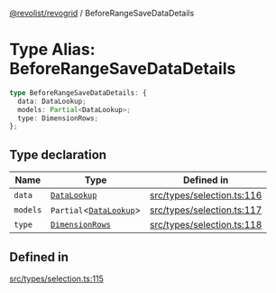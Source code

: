[@revolist/revogrid](README.md) / BeforeRangeSaveDataDetails

# Type Alias: BeforeRangeSaveDataDetails

```ts
type BeforeRangeSaveDataDetails: {
  data: DataLookup;
  models: Partial<DataLookup>;
  type: DimensionRows;
};
```

## Type declaration

| Name | Type | Defined in |
| ------ | ------ | ------ |
| `data` | [`DataLookup`](TypeAlias.DataLookup.md) | [src/types/selection.ts:116](https://github.com/revolist/revogrid/blob/25ca3c23eae2ed21be1e6ef1fe2d086a3aef0cb1/src/types/selection.ts#L116) |
| `models` | `Partial`\<[`DataLookup`](TypeAlias.DataLookup.md)\> | [src/types/selection.ts:117](https://github.com/revolist/revogrid/blob/25ca3c23eae2ed21be1e6ef1fe2d086a3aef0cb1/src/types/selection.ts#L117) |
| `type` | [`DimensionRows`](TypeAlias.DimensionRows.md) | [src/types/selection.ts:118](https://github.com/revolist/revogrid/blob/25ca3c23eae2ed21be1e6ef1fe2d086a3aef0cb1/src/types/selection.ts#L118) |

## Defined in

[src/types/selection.ts:115](https://github.com/revolist/revogrid/blob/25ca3c23eae2ed21be1e6ef1fe2d086a3aef0cb1/src/types/selection.ts#L115)
